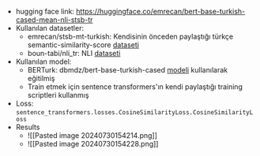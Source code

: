  - hugging face link: https://huggingface.co/emrecan/bert-base-turkish-cased-mean-nli-stsb-tr
 - Kullanılan datasetler:
	 - emrecan/stsb-mt-turkish: Kendisinin önceden paylaştığı türkçe semantic-similarity-score [dataseti](https://huggingface.co/datasets/emrecan/stsb-mt-turkish)  
	 - boun-tabi/nli_tr: NLI [dataseti](https://huggingface.co/datasets/boun-tabi/nli_tr)
 - Kullanılan model:
	 - BERTurk: dbmdz/bert-base-turkish-cased [modeli](https://huggingface.co/dbmdz/bert-base-turkish-cased) kullanılarak eğitilmiş
	 - Train etmek için sentence transformers'ın kendi paylaştığı training scriptleri kullanmış
 - Loss: `sentence_transformers.losses.CosineSimilarityLoss.CosineSimilarityLoss`
 - Results
	 - ![[Pasted image 20240730154214.png]]
	 - ![[Pasted image 20240730154228.png]]
